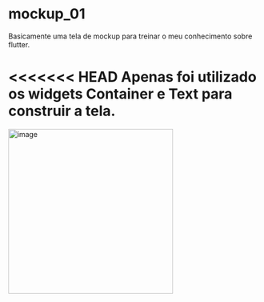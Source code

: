 # mockup_01

Basicamente uma tela de mockup para treinar o meu conhecimento sobre flutter.

<<<<<<< HEAD
Apenas foi utilizado os widgets Container e Text para construir a tela.
=======
<img width="329" alt="image" src="https://user-images.githubusercontent.com/76439397/176539000-5e129d15-11d3-4cc4-adea-2d4754ada8aa.png">
